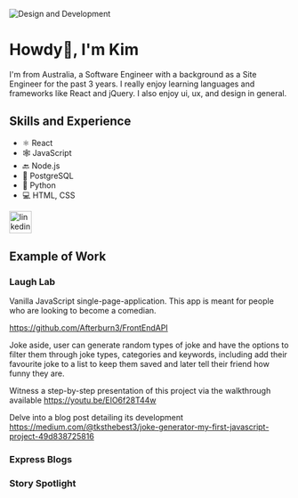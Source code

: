 ![Design and Development](https://media.licdn.com/dms/image/D5616AQHKOywPEBBs6A/profile-displaybackgroundimage-shrink_350_1400/0/1709732979910?e=1718236800&v=beta&t=teen_VGujjo6OWBDHikhhMB0PBXct8eywj0MOHgLD9k)

# Howdy👋, I'm Kim
I'm from Australia, a Software Engineer with a background as a Site Engineer for the past 3 years. I really enjoy learning languages and frameworks like React and jQuery. I also enjoy ui, ux, and design in general.

## Skills and Experience
* ⚛ React
* 🕸 JavaScript
* 🔙 Node.js
* 📅 PostgreSQL
* 🐍 Python
* 💻 HTML, CSS




[<img src='https://cdn.jsdelivr.net/npm/simple-icons@3.0.1/icons/linkedin.svg' alt='linkedin' height='40'>](https://www.linkedin.com/in/kimseng-thai/)  

## Example of Work

### Laugh Lab

Vanilla JavaScript single-page-application. This app is meant for people who are looking to become a comedian. 

https://github.com/Afterburn3/FrontEndAPI

Joke aside, user can generate random types of joke and have the options to filter them through joke types, categories and keywords, including add their favourite joke to a list to keep them saved and later tell their friend how funny they are. 

Witness a step-by-step presentation of this project via the walkthrough available https://youtu.be/EIO6f28T44w

Delve into a blog post detailing its development https://medium.com/@tksthebest3/joke-generator-my-first-javascript-project-49d838725816

### Express Blogs

### Story Spotlight
